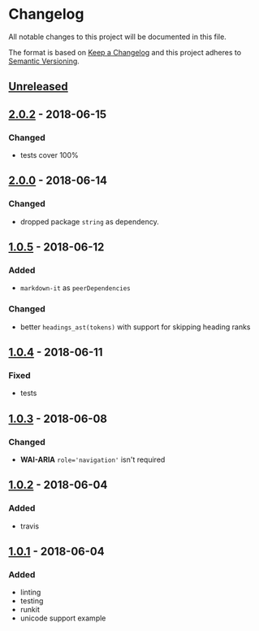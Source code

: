 # Changelog
All notable changes to this project will be documented in this file.

The format is based on [Keep a Changelog](http://keepachangelog.com/en/1.0.0/)
and this project adheres to [Semantic Versioning](http://semver.org/spec/v2.0.0.html).

## [Unreleased]

## [2.0.2] - 2018-06-15
### Changed
- tests cover 100%

## [2.0.0] - 2018-06-14
### Changed
- dropped package `string` as dependency.

## [1.0.5] - 2018-06-12
### Added
- `markdown-it` as `peerDependencies`

### Changed
- better `headings_ast(tokens)` with support for skipping heading ranks

## [1.0.4] - 2018-06-11
### Fixed
- tests

## [1.0.3] - 2018-06-08
### Changed
- **WAI-ARIA** `role='navigation'` isn't required

## [1.0.2] - 2018-06-04
### Added
- travis

## [1.0.1] - 2018-06-04
### Added
- linting 
- testing
- runkit
- unicode support example

[Unreleased]: https://github.com/nagaozen/markdown-it-toc-done-right/compare/v2.0.2...HEAD
[2.0.2]: https://github.com/nagaozen/markdown-it-toc-done-right/compare/v2.0.0...v2.0.2
[2.0.0]: https://github.com/nagaozen/markdown-it-toc-done-right/compare/v1.0.5...v2.0.0
[1.0.5]: https://github.com/nagaozen/markdown-it-toc-done-right/compare/v1.0.4...v1.0.5
[1.0.4]: https://github.com/nagaozen/markdown-it-toc-done-right/compare/v1.0.3...v1.0.4
[1.0.3]: https://github.com/nagaozen/markdown-it-toc-done-right/compare/v1.0.2...v1.0.3
[1.0.2]: https://github.com/nagaozen/markdown-it-toc-done-right/compare/v1.0.1...v1.0.2
[1.0.1]: https://github.com/nagaozen/markdown-it-toc-done-right/compare/v1.0.0...v1.0.1
